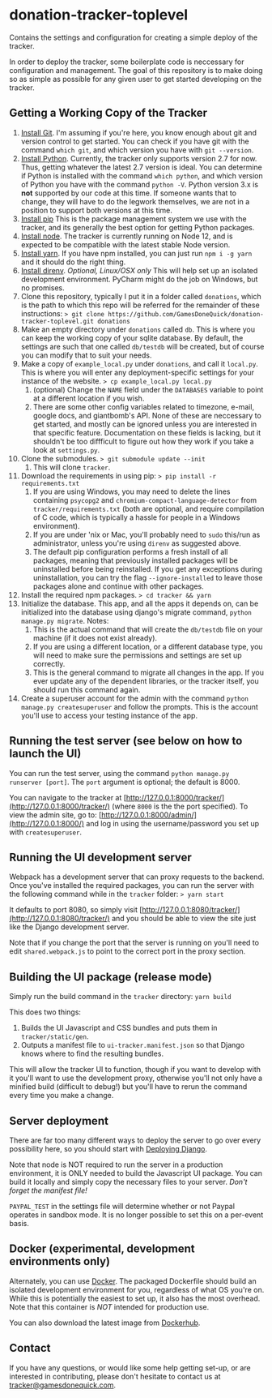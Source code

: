 # donation-tracker-toplevel

Contains the settings and configuration for creating a simple deploy of the tracker.

In order to deploy the tracker, some boilerplate code is neccessary for configuration and management. The goal of this repository is to make doing so as simple as possible for any given user to get started developing on the tracker.

## Getting a Working Copy of the Tracker

1. [Install Git](http://www.git-scm.com/download). I'm assuming if you're here, you know enough about git and version control to get started. You can check if you have git with the command `which git`, and which version you have with `git --version`.
1. [Install Python](https://www.python.org/downloads/). Currently, the tracker only supports version 2.7 for now. Thus, getting whatever the latest 2.7 version is ideal. You can determine if Python is installed with the command `which python`, and which version of Python you have with the command `python -V`. Python version 3.x is **not** supported by our code at this time. If someone wants that to change, they will have to do the legwork themselves, we are not in a position to support both versions at this time.
1. [Install pip](https://pip.pypa.io/en/stable/installing/) This is the package management system we use with the tracker, and its generally the best option for getting Python packages.
1. [Install node](https://nodejs.org/en/download/). The tracker is currently running on Node 12, and is expected to be compatible with the latest stable Node version.
1. [Install yarn](https://yarnpkg.com/en/). If you have npm installed, you can just run `npm i -g yarn` and it should do the right thing.
1. [Install direnv](https://github.com/direnv/direnv). *Optional, Linux/OSX only* This will help set up an isolated development environment. PyCharm might do the job on Windows, but no promises.
1. Clone this repository, typically I put it in a folder called `donations`, which is the path to which this repo will be referred for the remainder of these instructions:
    ```> git clone https://github.com/GamesDoneQuick/donation-tracker-toplevel.git donations```
1. Make an empty directory under `donations` called `db`. This is where you can keep the working copy of your sqlite database. By default, the settings are such that one called `db/testdb` will be created, but of course you can modify that to suit your needs.
1. Make a copy of `example_local.py` under `donations`, and call it `local.py`. This is where you will enter any deployment-specific settings for your instance of the website.
    ```> cp example_local.py local.py```
    1. (optional) Change the `NAME` field under the `DATABASES` variable to point at a different location if you wish.
    2. There are some other config variables related to timezone, e-mail, google docs, and giantbomb's API. None of these are neccessary to get started, and mostly can be ignored unless you are interested in that specific feature. Documentation on these fields is lacking, but it shouldn't be too diffficult to figure out how they work if you take a look at `settings.py`.
1. Clone the submodules.
    ```> git submodule update --init```
    1. This will clone `tracker`.
1. Download the requirements in using pip:
    ```> pip install -r requirements.txt```
    1. If you are using Windows, you may need to delete the lines containing `psycopg2` and `chromium-compact-language-detector` from `tracker/requirements.txt` (both are optional, and require compilation of C code, which is typically a hassle for people in a Windows environment).
    2. If you are under 'nix or Mac, you'll probably need to `sudo` this/run as administrator, unless you're using `direnv` as suggested above.
    3. The default pip configuration performs a fresh install of all packages, meaning that previously installed packages will be uninstalled before being reinstalled. If you get any exceptions during uninstallation, you can try the flag `--ignore-installed` to leave those packages alone and continue with other packages.
1. Install the required npm packages.
    ```> cd tracker && yarn```
1. Initialize the database. This app, and all the apps it depends on, can be initialized into the database using django's migrate command, `python manage.py migrate`. Notes:
    1. This is the actual command that will create the `db/testdb` file on your machine (if it does not exist already).
    2. If you are using a different location, or a different database type, you will need to make sure the permissions and settings are set up correctly.
    3. This is the general command to migrate all changes in the app. If you ever update any of the dependent libraries, or the tracker itself, you should run this command again.
1. Create a superuser account for the admin with the command `python manage.py createsuperuser` and follow the prompts. This is the account you'll use to access your testing instance of the app.

## Running the test server (see below on how to launch the UI)

You can run the test server, using the command `python manage.py runserver [port]`. The `port` argument is optional; the default is 8000.

You can navigate to the tracker at [http://127.0.0.1:8000/tracker/](http://127.0.0.1:8000/tracker/) (where `8000` is the the port specified). To view the admin site, go to: [http://127.0.0.1:8000/admin/](http://127.0.0.1:8000/) and log in using the username/password you set up with `createsuperuser`.

## Running the UI development server

Webpack has a development server that can proxy requests to the backend. Once you've installed the required packages, you can run the server with the following command while in the `tracker` folder:
```> yarn start```

It defaults to port 8080, so simply visit [http://127.0.0.1:8080/tracker/](http://127.0.0.1:8080/tracker/) and you should be able to view the site just like the Django development server.

Note that if you change the port that the server is running on you'll need to edit `shared.webpack.js` to point to the correct port in the proxy section.

## Building the UI package (release mode)

Simply run the build command in the `tracker` directory:
```yarn build```

This does two things:

1. Builds the UI Javascript and CSS bundles and puts them in `tracker/static/gen`.
1. Outputs a manifest file to `ui-tracker.manifest.json` so that Django knows where to find the resulting bundles.

This will allow the tracker UI to function, though if you want to develop with it you'll want to use the development proxy, otherwise you'll not only have a minified build (difficult to debug!) but you'll have to rerun the command every time you make a change.

## Server deployment

There are far too many different ways to deploy the server to go over every possibility here, so you should start with [Deploying Django](https://docs.djangoproject.com/en/1.11/howto/deployment/).

Note that node is NOT required to run the server in a production environment, it is ONLY needed to build the Javascript UI package. You can build it locally and simply copy the necessary files to your server. *Don't forget the manifest file!*

`PAYPAL_TEST` in the settings file will determine whether or not Paypal operates in sandbox mode. It is no longer possible to set this on a per-event basis.

## Docker (experimental, development environments only)

Alternately, you can use [Docker](https://www.docker.com/). The packaged Dockerfile should build an isolated development environment for you, regardless of what OS you're on. While this is potentially the easiest to set up, it also has the most overhead. Note that this container is *NOT* intended for production use.

You can also download the latest image from [Dockerhub](https://hub.docker.com/r/gamesdonequick/donation-tracker-toplevel/).

## Contact

If you have any questions, or would like some help getting set-up, or are interested in contributing, please don't hesitate to contact us at [tracker@gamesdonequick.com](tracker@gamesdonequick.com).

